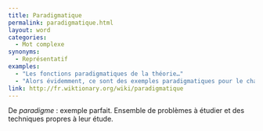 ```yaml
---
title: Paradigmatique
permalink: paradigmatique.html
layout: word
categories:
  - Mot complexe
synonyms:
  - Représentatif
examples:
  - "Les fonctions paradigmatiques de la théorie…"
  - "Alors évidemment, ce sont des exemples paradigmatiques pour le chapitre…"
link: http://fr.wiktionary.org/wiki/paradigmatique
---
```


De *paradigme* : exemple parfait.
Ensemble de problèmes à étudier et des techniques propres à leur étude.

